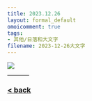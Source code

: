 ```yaml
---
title: 2023.12.26
layout: formal_default
omoicomment: true
tags:
- 其他/日落和大文字
filename: 2023-12-26大文字
---
```


<img src="https://drive.google.com/thumbnail?id=1sAJcau1hqOZCW02_GQswAHIU15aUieCF&sz=w1600" />
<hr style="width:50px;text-align:left;margin-left:0">


### [< back](https://wzetto.github.io/wz369.github.io/omoi_main/omoi.html)

<script>
  window.onload = function(){
    let txt = document.getElementById("side_text");
    txt.innerHTML = "";
  }
</script>
  
